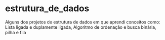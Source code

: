 # estrutura_de_dados
Alguns dos projetos de estrutura de dados em que aprendi conceitos como: Lista ligada e duplamente ligada, Algoritmo de ordenação e busca binária, pilha e fila
